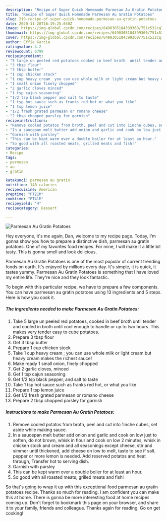 ```yaml
---
description: "Recipe of Super Quick Homemade Parmesan Au Gratin Potatoes"
title: "Recipe of Super Quick Homemade Parmesan Au Gratin Potatoes"
slug: 219-recipe-of-super-quick-homemade-parmesan-au-gratin-potatoes
date: 2020-11-28T16:19:25.650Z
image: https://img-global.cpcdn.com/recipes/6490305184399360/751x532cq70/parmesan-au-gratin-potatoes-recipe-main-photo.jpg
thumbnail: https://img-global.cpcdn.com/recipes/6490305184399360/751x532cq70/parmesan-au-gratin-potatoes-recipe-main-photo.jpg
cover: https://img-global.cpcdn.com/recipes/6490305184399360/751x532cq70/parmesan-au-gratin-potatoes-recipe-main-photo.jpg
author: Effie Garcia
ratingvalue: 4.2
reviewcount: 6799
recipeingredient:
- "5 large un peeled red potatoes cooked in beef broth  until tender and cooled in broth until cool enough to handle or up to two hours This makes very tender easy to cube potatoes"
- "3 tbsp flour"
- "3 tbsp butter"
- "1 cup chicken stock"
- "1 cup heavy cream  you can use whole milk or light cream but heavy cream makes the richest sauce"
- "1 small onion finely chopped"
- "2 garlic cloves minced"
- "1 tsp cajun seasoning"
- "1/2 tsp black pepper and salt to taste"
- "1 tsp hot sauce such as franks red hot or what you like"
- "1 tsp lemon juice"
- "1/2 fresh grated parmesan or romano cheese"
- "2 tbsp chopped parsley for garnish"
recipeinstructions:
- "Remove cooled potatos from broth, peel and cut into 1inche cubes, set aside while making sauce."
- "In a saucepan melt butter add onion and garlic and cook on low just to soften, do not brown, whisk in flour and cook on low 2 minutes, whisk in chicken stock and cream and all seasonings except cheese,  stir and simmer until thickened, add cheese on low to melt, taste to see if salt, pepper or more lemon is needed. Add reserved potatos and heat through, Transfer hot to serving dish."
- "Garnish with parsley"
- "This can be kept warm over a double boiler for at least an hour."
- "So good with all roasted meats, grilled meats and fish!"
categories:
- Recipe
tags:
- parmesan
- au
- gratin

katakunci: parmesan au gratin 
nutrition: 140 calories
recipecuisine: American
preptime: "PT21M"
cooktime: "PT41M"
recipeyield: "4"
recipecategory: Dessert

---
```



![Parmesan Au Gratin Potatoes](https://img-global.cpcdn.com/recipes/6490305184399360/751x532cq70/parmesan-au-gratin-potatoes-recipe-main-photo.jpg)

Hey everyone, it's me again, Dan, welcome to my recipe page. Today, I'm gonna show you how to prepare a distinctive dish, parmesan au gratin potatoes. One of my favorites food recipes. For mine, I will make it a little bit tasty. This is gonna smell and look delicious.



Parmesan Au Gratin Potatoes is one of the most popular of current trending foods on earth. It's enjoyed by millions every day. It's simple, it is quick, it tastes yummy. Parmesan Au Gratin Potatoes is something that I have loved my entire life. They're nice and they look fantastic.


To begin with this particular recipe, we have to prepare a few components. You can have parmesan au gratin potatoes using 13 ingredients and 5 steps. Here is how you cook it.

<!--inarticleads1-->

##### The ingredients needed to make Parmesan Au Gratin Potatoes:

1. Take 5 large un peeled red potatoes, cooked in beef broth  until tender and cooled in broth until cool enough to handle or up to two hours. This makes very tender easy to cube potatoes.
1. Prepare 3 tbsp flour
1. Get 3 tbsp butter
1. Prepare 1 cup chicken stock
1. Take 1 cup heavy cream ; you can use whole milk or light cream but heavy cream makes the richest sauce!
1. Make ready 1 small onion, finely chopped
1. Get 2 garlic cloves, minced
1. Get 1 tsp cajun seasoning
1. Get 1/2 tsp black pepper, and salt to taste
1. Take 1 tsp hot sauce such as franks red hot, or what you like
1. Prepare 1 tsp lemon juice
1. Get 1/2 fresh grated parmesan or romano cheese
1. Prepare 2 tbsp chopped parsley for garnish




<!--inarticleads2-->

##### Instructions to make Parmesan Au Gratin Potatoes:

1. Remove cooled potatos from broth, peel and cut into 1inche cubes, set aside while making sauce.
1. In a saucepan melt butter add onion and garlic and cook on low just to soften, do not brown, whisk in flour and cook on low 2 minutes, whisk in chicken stock and cream and all seasonings except cheese,  stir and simmer until thickened, add cheese on low to melt, taste to see if salt, pepper or more lemon is needed. Add reserved potatos and heat through, Transfer hot to serving dish.
1. Garnish with parsley
1. This can be kept warm over a double boiler for at least an hour.
1. So good with all roasted meats, grilled meats and fish!




So that's going to wrap it up with this exceptional food parmesan au gratin potatoes recipe. Thanks so much for reading. I am confident you can make this at home. There is gonna be more interesting food at home recipes coming up. Don't forget to bookmark this page on your browser, and share it to your family, friends and colleague. Thanks again for reading. Go on get cooking!
